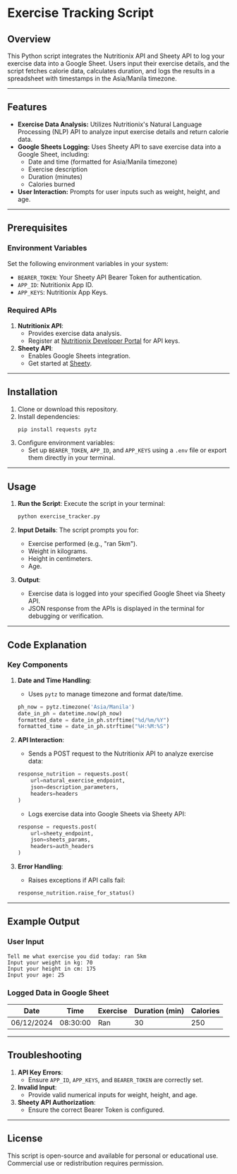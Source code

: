 
# Exercise Tracking Script

## Overview

This Python script integrates the Nutritionix API and Sheety API to log your exercise data into a Google Sheet. Users input their exercise details, and the script fetches calorie data, calculates duration, and logs the results in a spreadsheet with timestamps in the Asia/Manila timezone.

---

## Features

- **Exercise Data Analysis:** Utilizes Nutritionix's Natural Language Processing (NLP) API to analyze input exercise details and return calorie data.
- **Google Sheets Logging:** Uses Sheety API to save exercise data into a Google Sheet, including:
  - Date and time (formatted for Asia/Manila timezone)
  - Exercise description
  - Duration (minutes)
  - Calories burned
- **User Interaction:** Prompts for user inputs such as weight, height, and age.

---

## Prerequisites

### Environment Variables
Set the following environment variables in your system:
- `BEARER_TOKEN`: Your Sheety API Bearer Token for authentication.
- `APP_ID`: Nutritionix App ID.
- `APP_KEYS`: Nutritionix App Keys.

### Required APIs
1. **Nutritionix API**:
   - Provides exercise data analysis.
   - Register at [Nutritionix Developer Portal](https://developer.nutritionix.com/) for API keys.
2. **Sheety API**:
   - Enables Google Sheets integration.
   - Get started at [Sheety](https://sheety.co/).

---

## Installation

1. Clone or download this repository.
2. Install dependencies:
   ```bash
   pip install requests pytz
   ```
3. Configure environment variables:
   - Set up `BEARER_TOKEN`, `APP_ID`, and `APP_KEYS` using a `.env` file or export them directly in your terminal.

---

## Usage

1. **Run the Script**:
   Execute the script in your terminal:
   ```bash
   python exercise_tracker.py
   ```
2. **Input Details**:
   The script prompts you for:
   - Exercise performed (e.g., "ran 5km").
   - Weight in kilograms.
   - Height in centimeters.
   - Age.

3. **Output**:
   - Exercise data is logged into your specified Google Sheet via Sheety API.
   - JSON response from the APIs is displayed in the terminal for debugging or verification.

---

## Code Explanation

### Key Components
1. **Date and Time Handling**:
   - Uses `pytz` to manage timezone and format date/time.
   ```python
   ph_now = pytz.timezone('Asia/Manila')
   date_in_ph = datetime.now(ph_now)
   formatted_date = date_in_ph.strftime("%d/%m/%Y")
   formatted_time = date_in_ph.strftime("%H:%M:%S")
   ```

2. **API Interaction**:
   - Sends a POST request to the Nutritionix API to analyze exercise data:
   ```python
   response_nutrition = requests.post(
       url=natural_exercise_endpoint,
       json=description_parameters,
       headers=headers
   )
   ```
   - Logs exercise data into Google Sheets via Sheety API:
   ```python
   response = requests.post(
       url=sheety_endpoint,
       json=sheets_params,
       headers=auth_headers
   )
   ```

3. **Error Handling**:
   - Raises exceptions if API calls fail:
   ```python
   response_nutrition.raise_for_status()
   ```

---

## Example Output

### User Input
```
Tell me what exercise you did today: ran 5km
Input your weight in kg: 70
Input your height in cm: 175
Input your age: 25
```

### Logged Data in Google Sheet
| Date       | Time     | Exercise | Duration (min) | Calories |
|------------|----------|----------|----------------|----------|
| 06/12/2024 | 08:30:00 | Ran      | 30             | 250      |

---

## Troubleshooting

1. **API Key Errors**:
   - Ensure `APP_ID`, `APP_KEYS`, and `BEARER_TOKEN` are correctly set.
2. **Invalid Input**:
   - Provide valid numerical inputs for weight, height, and age.
3. **Sheety API Authorization**:
   - Ensure the correct Bearer Token is configured.

---

## License

This script is open-source and available for personal or educational use. Commercial use or redistribution requires permission.
